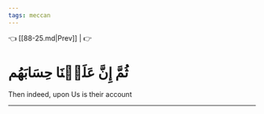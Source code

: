 ```yaml
---
tags: meccan
---
```


👈 [[88-25.md|Prev]] |  👉

# ثُمَّ إِنَّ عَلَيۡنَا حِسَابَهُم

Then indeed, upon Us is their account

---

